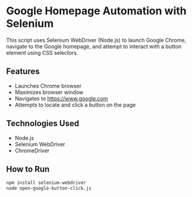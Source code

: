 # Google Homepage Automation with Selenium

This script uses Selenium WebDriver (Node.js) to launch Google Chrome, navigate to the Google homepage, and attempt to interact with a button element using CSS selectors.

## Features
- Launches Chrome browser
- Maximizes browser window
- Navigates to https://www.google.com
- Attempts to locate and click a button on the page

## Technologies Used
- Node.js
- Selenium WebDriver
- ChromeDriver

## How to Run
```bash
npm install selenium-webdriver
node open-google-button-click.js
